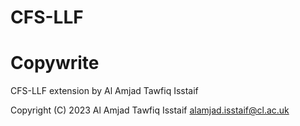 # CFS-LLF


# Copywrite

CFS-LLF extension by Al Amjad Tawfiq Isstaif

Copyright (C) 2023 Al Amjad Tawfiq Isstaif <alamjad.isstaif@cl.ac.uk>
